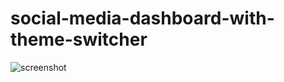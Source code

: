 # social-media-dashboard-with-theme-switcher
![screenshot](https://github.com/Faruqdigital/social-media-dashboard-with-theme-switcher/assets/107166036/d458ede6-198e-46c7-996d-fc03a3a7f3df)

